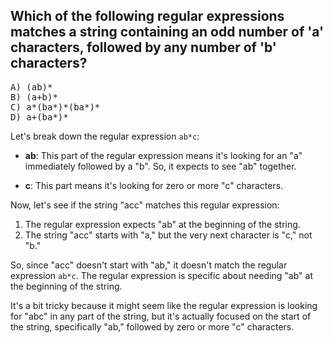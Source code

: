 ## Which of the following regular expressions matches a string containing an odd number of 'a' characters, followed by any number of 'b' characters?
<pre>
A) (ab)*
B) (a+b)*
C) a*(ba*)*(ba*)*
D) a+(ba*)*
</pre>
Let's break down the regular expression `ab*c`:

- **ab**: This part of the regular expression means it's looking for an "a" immediately followed by a "b". So, it expects to see "ab" together.

- **c**: This part means it's looking for zero or more "c" characters.

Now, let's see if the string "acc" matches this regular expression:

1. The regular expression expects "ab" at the beginning of the string.
2. The string "acc" starts with "a," but the very next character is "c," not "b."

So, since "acc" doesn't start with "ab," it doesn't match the regular expression `ab*c`. The regular expression is specific about needing "ab" at the beginning of the string.

It's a bit tricky because it might seem like the regular expression is looking for "abc" in any part of the string, but it's actually focused on the start of the string, specifically "ab," followed by zero or more "c" characters.
